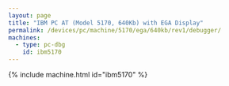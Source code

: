 ```yaml
---
layout: page
title: "IBM PC AT (Model 5170, 640Kb) with EGA Display"
permalink: /devices/pc/machine/5170/ega/640kb/rev1/debugger/
machines:
  - type: pc-dbg
    id: ibm5170
---
```


{% include machine.html id="ibm5170" %}
